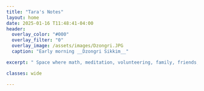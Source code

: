 ```yaml
---
title: "Tara's Notes"
layout: home
date: 2025-01-16 T11:48:41-04:00
header:
  overlay_color: "#000"
  overlay_filter: "0"
  overlay_image: /assets/images/Dzongri.JPG 
  caption: "Early morning __Dzongri Sikkim__"

excerpt: " Space where math, meditation, volunteering, family, friends, sports, and service to humanity come together in harmony."

classes: wide

---
```

